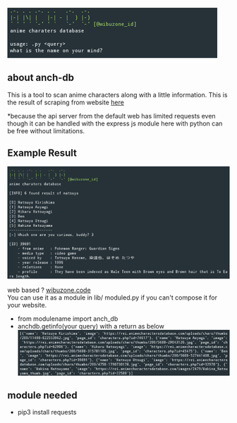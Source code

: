 ![Screenshot](.img/image1.png)
## about anch-db
This is a tool to scan anime characters along with a little information. 
This is the result of scraping from website <a href="animecharactetsdatabase.com">here</a>

*because the api server from the default web has limited requests even though it can be 
handled with the express js module here with python can be free without limitations.
## Example Result
![Screenshot](.img/image2.png)

web based ? <a href="wbzncode.herokuapp.com/AnimeCharactersDatabase">wibuzone.code</a><br>
You can use it as a module in lib/ moduled.py if you can't compose it for your website. 
* from modulename import anch_db 
* anchdb.getinfo(your query)
with a return as below
![Screenshot](.img/image3.png)
## module needed
* pip3 install requests
  
